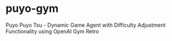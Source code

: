 # puyo-gym
Puyo Puyo Tsu - Dynamic Game Agent with Difficulty Adjustment Functionality using OpenAI Gym Retro
